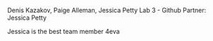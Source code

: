 Denis Kazakov, Paige Alleman, Jessica Petty
Lab 3 - Github
Partner: Jessica Petty

Jessica is the best team member 4eva 
